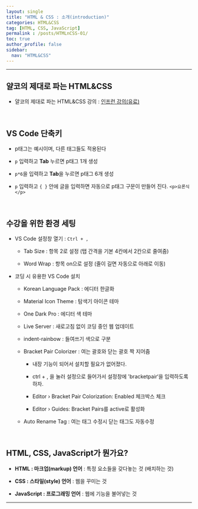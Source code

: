 ```yaml
---
layout: single
title: "HTML & CSS : 소개(introduction)"
categories: HTML&CSS
tag: [HTML, CSS, JavaScript]
permalink : /posts/HTMLnCSS-01/
toc: true
author_profile: false
sidebar:
  nav: "HTML&CSS"
---
```


<hr>

## 얄코의 제대로 파는 HTML&CSS

* 얄코의 제대로 파는 HTML&CSS 강의 : [인프런 강의(유료)](https://www.inflearn.com/)

<br>

## VS Code 단축키

- p태그는 예시이며, 다른 태그들도 적용된다 

- `p` 입력하고 **Tab** 누르면 p태그 1개 생성

- `p*6`을 입력하고 **Tab**을 누르면 p태그 6개 생성

- `p` 입력하고 `{ }` 안에 글을 입력하면 자동으로 p태그 구문이 만들어 진다. `<p>요론식</p>`   

<br>

## 수강을 위한 환경 세팅

* VS Code 설정창 열기 : `Ctrl + ,`

  * Tab Size : 항목 2로 설정 (탭 간격을 기본 4칸에서 2칸으로 줄여줌)

  * Word Wrap : 항목 on으로 설정 (줄이 길면 자동으로 아래로 이동)

* 코딩 시 유용한 VS Code 설치

  * Korean Language Pack : 에디터 한글화

  * Material Icon Theme : 탐색기 아이콘 테마

  * One Dark Pro : 에디터 색 테마

  * Live Server : 새로고침 없이 코딩 중인 웹 업데이트

  * indent-rainbow : 들여쓰기 색으로 구분

  * Bracket Pair Colorizer : 여는 괄호와 닫는 괄호 짝 지어줌

    * 내장 기능이 되어서 설치할 필요가 없어졌다.

    * ctrl + , 을 눌러 설정으로 들어가서 설정창에 'bracketpair‘을 입력하도록 하자.

    * Editor › Bracket Pair Colorization: Enabled 체크박스 체크

    * Editor › Guides: Bracket Pairs를 active로 활성화

  * Auto Rename Tag : 여는 태그 수정시 닫는 태그도 자동수정

<br>

## HTML, CSS, JavaScript가 뭔가요?

* **HTML : 마크업(markup) 언어** : 특정 요소들을 갖다놓는 것 (배치하는 것)

* **CSS : 스타일(style) 언어** : 웹을 꾸미는 것

* **JavaScript : 프로그래밍 언어** : 웹에 기능을 불어넣는 것

<hr>


